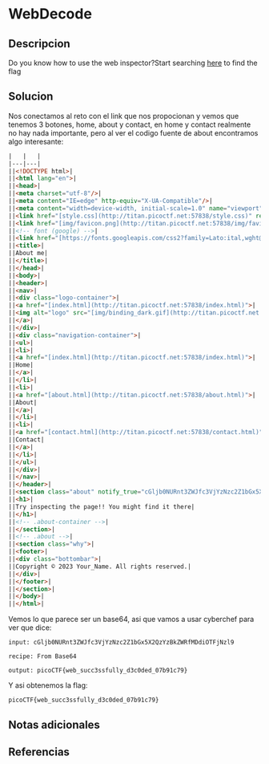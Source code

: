 # WebDecode

## Descripcion
Do you know how to use the web inspector?Start searching [here](http://titan.picoctf.net:57838/) to find the flag
## Solucion
Nos conectamos al reto con el link que nos propocionan y vemos que tenemos 3 botones, home, about y contact, en home y contact realmente no hay nada importante, pero al ver el codigo fuente de about encontramos algo interesante:
```HTML
|   |   |
|---|---|
||<!DOCTYPE html>|
||<html lang="en">|
||<head>|
||<meta charset="utf-8"/>|
||<meta content="IE=edge" http-equiv="X-UA-Compatible"/>|
||<meta content="width=device-width, initial-scale=1.0" name="viewport"/>|
||<link href="[style.css](http://titan.picoctf.net:57838/style.css)" rel="stylesheet"/>|
||<link href="[img/favicon.png](http://titan.picoctf.net:57838/img/favicon.png)" rel="shortcut icon" type="image/x-icon"/>|
||<!-- font (google) -->|
||<link href="[https://fonts.googleapis.com/css2?family=Lato:ital,wght@0,400;0,700;1,400&amp;display=swap](https://fonts.googleapis.com/css2?family=Lato:ital,wght@0,400;0,700;1,400&display=swap)" rel="stylesheet"/>|
||<title>|
||About me|
||</title>|
||</head>|
||<body>|
||<header>|
||<nav>|
||<div class="logo-container">|
||<a href="[index.html](http://titan.picoctf.net:57838/index.html)">|
||<img alt="logo" src="[img/binding_dark.gif](http://titan.picoctf.net:57838/img/binding_dark.gif)"/>|
||</a>|
||</div>|
||<div class="navigation-container">|
||<ul>|
||<li>|
||<a href="[index.html](http://titan.picoctf.net:57838/index.html)">|
||Home|
||</a>|
||</li>|
||<li>|
||<a href="[about.html](http://titan.picoctf.net:57838/about.html)">|
||About|
||</a>|
||</li>|
||<li>|
||<a href="[contact.html](http://titan.picoctf.net:57838/contact.html)">|
||Contact|
||</a>|
||</li>|
||</ul>|
||</div>|
||</nav>|
||</header>|
||<section class="about" notify_true="cGljb0NURnt3ZWJfc3VjYzNzc2Z1bGx5X2QzYzBkZWRfMDdiOTFjNzl9">|
||<h1>|
||Try inspecting the page!! You might find it there|
||</h1>|
||<!-- .about-container -->|
||</section>|
||<!-- .about -->|
||<section class="why">|
||<footer>|
||<div class="bottombar">|
||Copyright © 2023 Your_Name. All rights reserved.|
||</div>|
||</footer>|
||</section>|
||</body>|
||</html>|
```

Vemos lo que parece ser un base64, asi que vamos a usar cyberchef para ver que dice:
```cyberchef
input: cGljb0NURnt3ZWJfc3VjYzNzc2Z1bGx5X2QzYzBkZWRfMDdiOTFjNzl9

recipe: From Base64

output: picoCTF{web_succ3ssfully_d3c0ded_07b91c79}
```

Y asi obtenemos la flag:
```flag
picoCTF{web_succ3ssfully_d3c0ded_07b91c79}
```
## Notas adicionales

## Referencias
